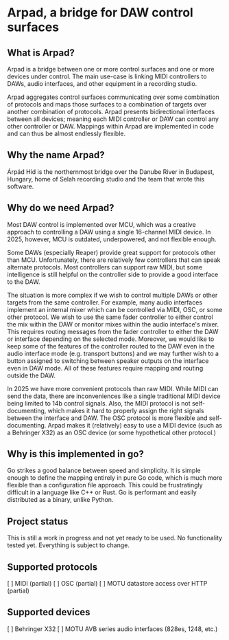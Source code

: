 # Arpad, a bridge for DAW control surfaces

## What is Arpad?
Arpad is a bridge between one or more control surfaces and one or more devices under control. The main use-case is linking MIDI controllers to DAWs, audio interfaces, and other equipment in a recording studio.

Arpad aggregates control surfaces communicating over some combination of protocols and maps those surfaces to a combination of targets over another combination of protocols. Arpad presents bidirectional interfaces
between all devices; meaning each MIDI controller or DAW can control any other controller or DAW. Mappings within Arpad are implemented in code and can thus be almost endlessly flexible.

## Why the name Arpad?
Árpád Híd is the northernmost bridge over the Danube River in Budapest, Hungary, home of Selah recording studio and the team that wrote this software.

## Why do we need Arpad?
Most DAW control is implemented over MCU, which was a creative approach to controlling a DAW using a single 16-channel MIDI device. In 2025, however, MCU is outdated, underpowered, and not flexible enough.

Some DAWs (especially Reaper) provide great support for protocols other than MCU. Unfortunately, there are relatively few controllers that can speak alternate protocols. Most controllers can support raw MIDI, but
some intelligence is still helpful on the controller side to provide a good interface to the DAW.

The situation is more complex if we wish to control multiple DAWs or other targets from the same controller. For example, many audio interfaces implement an internal mixer which can be controlled via MIDI, OSC, or some
other protocol. We wish to use the same fader controller to either control the mix within the DAW or monitor mixes within the audio interface's mixer. This requires routing messages from the fader controller to either
the DAW or interface depending on the selected mode. Moreover, we would like to keep some of the features of the controller routed to the DAW even in the audio interface mode (e.g. transport buttons) and we may further
wish to a button assigned to switching between speaker outputs on the interface even in DAW mode. All of these features require mapping and routing outside the DAW.

In 2025 we have more convenient protocols than raw MIDI. While MIDI can send the data, there are inconveniences like a single traditional MIDI device being limited to 14b control signals. Also, the MIDI protocol
is not self-documenting, which makes it hard to properly assign the right signals between the interface and DAW. The OSC protocol is more flexible and self-documenting. Arpad makes it (relatively) easy to use
a MIDI device (such as a Behringer X32) as an OSC device (or some hypothetical other protocol.)

## Why is this implemented in go?
Go strikes a good balance between speed and simplicity. It is simple enough to define the mapping entirely in pure Go code, which is much more flexible than a configuration file approach. This could be frustratingly
difficult in a language like C++ or Rust. Go is performant and easily distributed as a binary, unlike Python.

## Project status
This is still a work in progress and not yet ready to be used. No functionality tested yet. Everything is subject to change.

## Supported protocols
[ ] MIDI (partial)
[ ] OSC (partial)
[ ] MOTU datastore access over HTTP (partial)

## Supported devices
[ ] Behringer X32
[ ] MOTU AVB series audio interfaces (828es, 1248, etc.)

